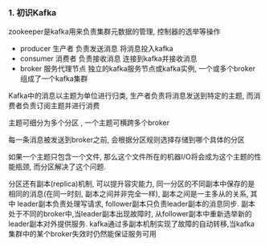 ### 1. 初识Kafka

zookeeper是kafka用来负责集群元数据的管理, 控制器的选举等操作

- producer 生产者 负责发送消息 将消息投入kafka
- consumer 消费者 负责接收消息 连接到kafka并接收消息
- broker 服务代理节点 独立的kafka服务节点或kafka实例, 一个或多个broker组成了一个kafka集群

Kafka中的消息以主题为单位进行归类, 生产者负责将消息发送到特定的主题, 而消费者负责订阅主题并进行消费

主题可细分为多个分区 ,  一个主题可横跨多个broker

每一条消息被发送到broker之前, 会根据分区规则选择存储到哪个具体的分区

如果一个主题只包含一个文件, 那么这个文件所在的机器I/O将会成为这个主题的性能瓶颈, 而分区解决了这个问题. 

分区还有副本(replica)机制, 可以提升容灾能力, 同一分区的不同副本中保存的是相同的消息(在同一时刻, 副本之间并非完全一样), 副本之间是一主多从的关系, 其中 leader副本负责处理写请求, follower副本只负责leader副本的消息同步. 副本处于不同的broker中,当leader副本出现故障时, 从follower副本中重新选举新的leader副本对外提供服务. kafka通过多副本机制实现了故障的自动转移,当kafka集群中的某个broker失效时仍然能保证服务可用

